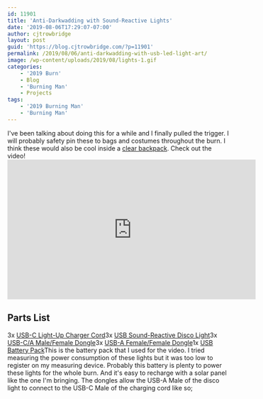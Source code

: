 ```yaml
---
id: 11901
title: 'Anti-Darkwadding with Sound-Reactive Lights'
date: '2019-08-06T17:29:07-07:00'
author: cjtrowbridge
layout: post
guid: 'https://blog.cjtrowbridge.com/?p=11901'
permalink: /2019/08/06/anti-darkwadding-with-usb-led-light-art/
image: /wp-content/uploads/2019/08/lights-1.gif
categories:
    - '2019 Burn'
    - Blog
    - 'Burning Man'
    - Projects
tags:
    - '2019 Burning Man'
    - 'Burning Man'
---
```


I've been talking about doing this for a while and I finally pulled the trigger. I will probably safety pin these to bags and costumes throughout the burn. I think these would also be cool inside a [clear backpack](https://amzn.to/2KjEXqr). Check out the video! <iframe allowfullscreen="allowfullscreen" frameborder="0" height="315" src="https://www.youtube.com/embed/LzTGbkLYBuI" width="560"></iframe>

## Parts List

3x [USB-C Light-Up Charger Cord](https://amzn.to/31o7bGs)3x [USB Sound-Reactive Disco Light](https://amzn.to/2GTi5Mr)3x [USB-C/A Male/Female Dongle](https://amzn.to/2Yql7Tg)3x [USB-A Female/Female Dongle](https://amzn.to/2KiyDiY)1x [USB Battery Pack](https://amzn.to/31fI88q)This is the battery pack that I used for the video. I tried measuring the power consumption of these lights but it was too low to register on my measuring device. Probably this battery is plenty to power these lights for the whole burn. And it's easy to recharge with a solar panel like the one I'm bringing. The dongles allow the USB-A Male of the disco light to connect to the USB-C Male of the charging cord like so; 